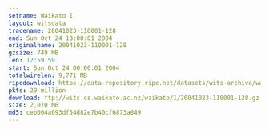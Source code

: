 ```yaml
---
setname: Waikato I
layout: witsdata
tracename: 20041023-110001-128
end: Sun Oct 24 13:00:01 2004
originalname: 20041023-110001-128
gzsize: 749 MB
len: 12:59:59
start: Sun Oct 24 00:00:01 2004
totalwirelen: 9,771 MB
ripedownload: https://data-repository.ripe.net/datasets/wits-archive/waikato/1/20041023-110001-128.gz
pkts: 29 million
download: ftp://wits.cs.waikato.ac.nz/waikato/1/20041023-110001-128.gz
size: 2,070 MB
md5: ceb004a093df54d82e7b40cf6873a849
---
```

